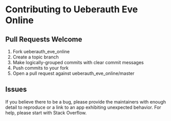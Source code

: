 # Contributing to Ueberauth Eve Online

## Pull Requests Welcome

1. Fork ueberauth_eve_online
2. Create a topic branch
3. Make logically-grouped commits with clear commit messages
4. Push commits to your fork
5. Open a pull request against ueberauth_eve_online/master

## Issues

If you believe there to be a bug, please provide the maintainers with enough
detail to reproduce or a link to an app exhibiting unexpected behavior. For
help, please start with Stack Overflow.